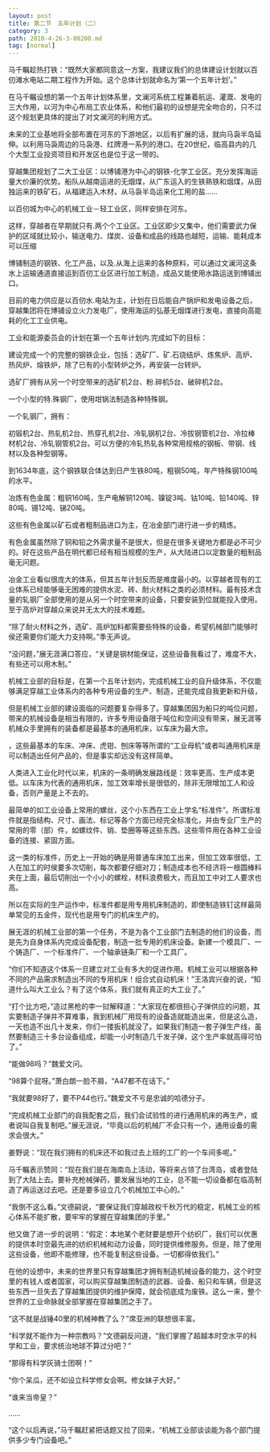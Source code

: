 ```yaml
---
layout: post
title: 第二节　五年计划（二）
category: 3
path: 2010-4-26-3-00200.md
tag: [normal]
---
```


马千瞩趁热打铁：“既然大家都同意这一方案，我建议我们的总体建设计划就以百仞滩水电站二期工程作为开始。这个总体计划就命名为‘第一个五年计划’。”

在马千瞩设想的第一个五年计划体系里，文澜河系统工程兼着航运、灌溉、发电的三大作用，以河为中心布局工农业体系，和他们最初的设想是完全吻合的，只不过这个规划更具体的提出了对文澜河的利用方式。

未来的工业基地将全部布置在河东的下游地区，以后有扩展的话，就向马袅半岛延伸。以利用马袅周边的马袅港、红牌港一系列的港口。在20世纪，临高县内的几个大型工业投资项目和开发区也是位于这一带的。

穿越集团规划了二大工业区：以博铺港为中心的钢铁-化学工业区。充分发挥海运量大价廉的优势。船队从越南运进的无烟煤，从广东运入的生铁熟铁和烟煤，从田独运来的铁矿石，从福建运入木材，从马袅半岛运来化工用的盐……

以百仞城为中心的机械工业－轻工业区，同样安排在河东。

这样，穿越者在早期就只有.两个个工业区。工业区即少又集中，他们需要武力保护的区域就比较小，输送电力、煤炭、设备和成品的线路也越短，运输、能耗成本可以压缩

博铺制造的钢铁、化工产品，以及.从海上运来的各种原料，可以通过文澜河这条水上运输通道直接运到百仞工业区进行加工制造，成品又能使用水路运送到博铺出口。

目前的电力供应是以百仞水.电站为主，计划在日后能自产锅炉和发电设备之后，穿越集团将在博铺设立火力发电厂，使用海运的弘基无烟煤进行发电，直接向高能耗的化工工业供电。

工业和能源委员会的计划在第一个五年计划内.完成如下的目标：

建设完成一个的完整的钢铁企业，包括：选矿厂、矿.石烧结炉、炼焦炉、高炉、热风炉、熔铁炉，除了已有的小型转炉之外，再安装一台转炉。

选矿厂拥有从另一个时空带来的选矿机2台、粉.碎机5台、破碎机2台。

一个小型的特.殊钢厂，使用坩锅法制造各种特殊钢。

一个轧钢厂，拥有：

初锻机2台、热轧机2台、热穿孔机2台、冷轧钢机2台、冷拔钢管机2台、冷拉棒材机2台、冷轧钢管机2台。可以方便的冷轧热轧各种常用规格的钢板、带钢、线材以及各种型钢等。

到1634年底，这个钢铁联合体达到日产生铁80吨，粗钢50吨，年产特殊钢100吨的水平。

冶炼有色金属：粗铜160吨，生产电解铜120吨、镍锭3吨、钴10吨、铅140吨、锌80吨、锡12吨、锑20吨。

这些有色金属以矿石或者粗制品进口为主，在冶金部门进行进一步的精炼。

有色金属虽然除了铜和铅之外需求量不是很大，但是在很多关键地方都是必不可少的。好在这些产品在明代都已经有相当规模的生产，从大陆进口以定数量的粗制品毫无问题。

冶金工业看似很庞大的体系，但其五年计划反而是难度最小的。以穿越者现有的工业体系已经能够毫无困难的提供水泥、砖、耐火材料之类的必须材料。最有技术含量的轧钢厂全部使用的是从另一个时空带来的设备，只要安装到位就能投入使用。至于高炉对穿越众来说并无太大的技术难题。

“除了耐火材料之外，选矿、高炉加料都需要些特殊的设备，希望机械部门能够时侯还需要你们能大力支持啊。”季无声说。

“没问题，”展无涯满口答应，“关键是钢材能保证，这些设备我看过了，难度不大，有些还可以用木制。”

机械工业部的目标是，在第一个五年计划内，完成机械工业的自升级体系，不仅能够满足穿越工业体系内的各种专用设备的生产、制造，还能完成自我更新和升级，

但是机械工业部的建设面临的问题要复杂得多了。穿越集团因为船只的吨位问题，带来的机械设备是相当有限的，许多专用设备限于吨位和空间没有带来，展无涯等机械众手里拥有的装备都是最基本的通用机床，以车床为最大宗。

，这些最基本的车床、冲床、虎钳、刨床等等所谓的“工业母机”或者叫通用机床是可以制造出任何产品的，但是事实却远没有这样简单。

人类进入工业化时代以来，机床的一条明确发展路线是：效率更高、生产成本更低。以车床为代表的通用机床，加工效率增长是很低的，除非无限增加工人和设备，否则产量是上不去的。

最简单的如工业设备上常用的螺丝，这个小东西在工业上学名“标准件”。所谓标准件就是指结构、尺寸、画法、标记等各个方面已经完全标准化，并由专业厂生产的常用的零（部）件，如螺纹件、销、垫圈等等这些东西。这些零件用在各种工业设备的连接、紧固方面。

这一类的标准件，历史上一开始的确是用普通车床加工出来，但加工效率很低，工人在加工的时侯要多次切削，每次都要仔细对刀；制造成本也不经济将一根圆棒料夹在上面，最后切削出一个小小的螺栓，材料浪费极大，而且加工中对工人要求也高。

所以在实际的生产运作中，标准件都是用专用机床制造的，即使制造铁钉这样最简单常见的五金件，现代也是用专门的机床生产的。

展无涯的机械工业部的第一个任务，不是为各个工业部门去制造的他们的设备，而是先为自身体系内完成设备配套，制造一批专用的机床设备。新建一个模具厂、一个铸造厂、一个标准件厂、一个轴承链条厂和一个工具厂。

“你们不知道这个体系一旦建立对工业有多大的促进作用。机械工业可以根据各种不同的产品需求制造出不同的专用机床！组合式自动机床！”王洛宾兴奋的说，“知道什么叫大工业么？有了这个体系，我们就有真正的大工业了。”

“打个比方吧，”造过黑枪的李一挝解释道：“大家现在都很担心子弹供应的问题，其实要制造子弹并不算难事，我到机械厂用现有的设备造就能造出来，但是这么造，一天也造不出几十发来，你们一搂扳机就没了。如果我们制造一套子弹生产线，虽然要制造三十多台设备组成，却能一小时制造几千发子弹，这个生产率就高得可怕了。”

“能做98吗？”魏爱文问。

“98算个屁呀。”萧白朗一脸不屑，“A47都不在话下。”

“我就要98好了，要不P44也行。”魏爱文不亏是忠诚的哈德分子。

“完成机械工业部门的自我配套之后，我们会试验性的进行通用机床的再生产，或者说叫自我复制吧。”展无涯说，“毕竟以后的机械厂不会只有一个，通用设备的需求会很大。”

姜野说：“现在我们拥有的机床还不如我过去上班的工厂的一个车间多呢。”

马千瞩表示赞同：“现在我们是在海南岛上活动，等将来占领了台湾岛，或者登陆到了大陆上去。要补充枪械弹药，要发展当地的工业，总不能一切设备都在临高制造了再运送过去吧。还是要多设立几个机械加工中心的。”

“我倒不这么看。”文德嗣说，“要保证我们穿越政权千秋万代的稳定，机械工业的核心体系不能扩散，要牢牢的掌握在穿越集团的手里。”

他又做了进一步的说明：“假定：本地某个老财要是想开个纺织厂，我们可以优惠的提供本时空最先进的纺织机械和动力设备，同时提供维修服务。但是，除了使用这些设备，他即不能修理，也不能复制这些设备。一切都得依我们。”

在他的设想中，未来的世界里只有穿越集团才拥有制造机械设备的能力，这个时空里的有钱人或者国家，可以购买穿越集团制造的武器、设备、船只和车辆，但是这些东西一旦失去了穿越集团提供的维护保障，就会彻底成为废铁。这么一来，整个世界的工业命脉就全部掌握在穿越集团之手了。

“这不就是战锤40里的机械神教了么？”席亚洲的联想很丰富。

“科学就不能作为一种宗教吗？”文德嗣反问道，“我们掌握了超越本时空水平的科学和工业，要求统治地球不算过分吧？”

“那得有科学灰骑士团啊！”

“你个呆瓜，还不如设立科学修女会啊。修女妹子大好。”

“谁来当帝皇？”

……

“这个以后再说，”马千瞩赶紧把话题又拉了回来，“机械工业部谈谈能为各个部门提供多少专门设备吧。”